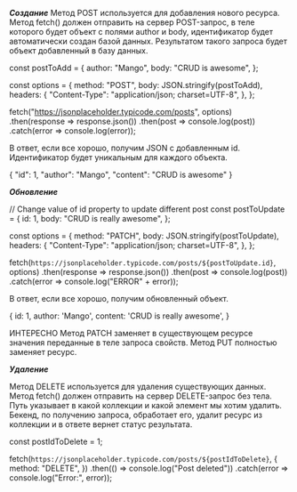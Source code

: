 ***Создание***
Метод POST используется для добавления нового ресурса. Метод fetch() должен отправить на сервер POST-запрос, в теле которого будет объект с полями author и body, идентификатор будет автоматически создан базой данных. Результатом такого запроса будет объект добавленный в базу данных.

const postToAdd = {
  author: "Mango",
  body: "CRUD is awesome",
};

const options = {
  method: "POST",
  body: JSON.stringify(postToAdd),
  headers: {
    "Content-Type": "application/json; charset=UTF-8",
  },
};

fetch("https://jsonplaceholder.typicode.com/posts", options)
  .then(response => response.json())
  .then(post => console.log(post))
  .catch(error => console.log(error));

  В ответ, если все хорошо, получим JSON с добавленным id. Идентификатор будет уникальным для каждого объекта.

{
  "id": 1,
  "author": "Mango",
  "content": "CRUD is awesome"
}


***Обновление***

// Change value of id property to update different post
const postToUpdate = {
  id: 1,
  body: "CRUD is really awesome",
};

const options = {
  method: "PATCH",
  body: JSON.stringify(postToUpdate),
  headers: {
    "Content-Type": "application/json; charset=UTF-8",
  },
};

fetch(`https://jsonplaceholder.typicode.com/posts/${postToUpdate.id}`, options)
  .then(response => response.json())
  .then(post => console.log(post))
  .catch(error => console.log("ERROR" + error));

В ответ, если все хорошо, получим обновленный объект.

{
  id: 1,
  author: 'Mango',
  content: 'CRUD is really awesome',
}

ИНТЕРЕСНО
Метод PATCH заменяет в существующем ресурсе значения переданные в теле запроса свойств. Метод PUT полностью заменяет ресурс.

***Удаление***

Метод DELETE используется для удаления существующих данных. Метод fetch() должен отправить на сервер DELETE-запрос без тела. Путь указывает в какой коллекции и какой элемент мы хотим удалить. Бекенд, по получению запроса, обработает его, удалит ресурс из коллекции и в ответе вернет статус результата.

const postIdToDelete = 1;

fetch(`https://jsonplaceholder.typicode.com/posts/${postIdToDelete}`, {
  method: "DELETE",
})
  .then(() => console.log("Post deleted"))
  .catch(error => console.log("Error:", error));

  
